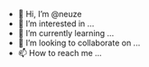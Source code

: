 - 👋 Hi, I’m @neuze
- 👀 I’m interested in ...
- 🌱 I’m currently learning ...
- 💞️ I’m looking to collaborate on ...
- 📫 How to reach me ...

<!---
neuze/neuze is a ✨ special ✨ repository because its `README.md` (this file) appears on your GitHub profile.
You can click the Preview link to take a look at your changes.
--->
